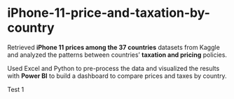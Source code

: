 # iPhone-11-price-and-taxation-by-country

Retrieved **iPhone 11 prices among the 37 countries** datasets from Kaggle and analyzed the patterns between countries’ **taxation and pricing** policies.

Used Excel and Python to pre-process the data and visualized the results with **Power BI** to build a dashboard to compare prices and taxes by country.

Test 1
